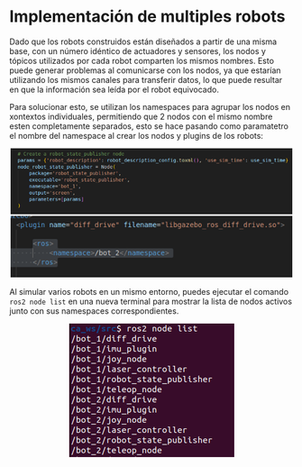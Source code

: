 # Implementación de multiples robots


  Dado que los robots construidos están diseñados a partir de una misma base, con un número idéntico de actuadores y sensores, los nodos y tópicos utilizados por cada
robot comparten los mismos nombres. Esto puede generar problemas al comunicarse con los nodos, ya que estarían utilizando los mismos canales para transferir datos, 
lo que puede resultar en que la información sea leída por el robot equivocado.

  Para solucionar esto, se utilizan los namespaces para agrupar los nodos en xontextos individuales, permitiendo que 2 nodos con el mismo nombre esten completamente 
separados, esto se hace pasando como paramatetro el nombre del namespace al crear los nodos y plugins de los robots:

  <p align="center" width="100%">
    <img src="./doc/robot_description/image/namespace_nodo.png"  width="500">
    <img src="./doc/robot_description/image/namespace_plugin.png" width="500">
  </p>

 Al simular varios robots en un mismo entorno, puedes ejecutar el comando `ros2 node list` en una nueva terminal para mostrar la lista de nodos activos junto con sus
 namespaces correspondientes.

  <p align="center" width="100%">
    <img src="./doc/robot_description/image/namespace_ejecucion.png"  >
  </p>
